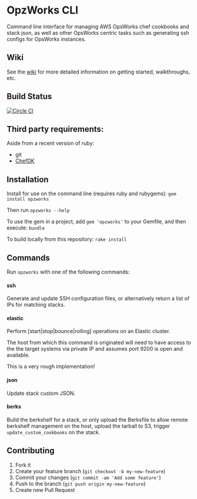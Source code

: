 # OpzWorks CLI

Command line interface for managing AWS OpsWorks chef cookbooks and stack json, as well
as other OpsWorks centric tasks such as generating ssh configs for OpsWorks instances.

## Wiki

See the [wiki](https://github.com/mapzen/opzworks/wiki) for more detailed information on getting started, walkthroughs, etc.

## Build Status

[![Circle CI](https://circleci.com/gh/mapzen/opzworks.svg?style=svg)](https://circleci.com/gh/mapzen/opzworks)

## Third party requirements:

Aside from a recent version of ruby:

* git
* [ChefDK](https://downloads.chef.io/chef-dk/)

## Installation

Install for use on the command line (requires ruby and rubygems): `gem install opzworks`

Then run `opzworks --help`

To use the gem in a project, add `gem 'opzworks'` to your Gemfile, and then execute: `bundle`

To build locally from this repository: `rake install`

## Commands

Run `opzworks` with one of the following commands:

#### ssh

Generate and update SSH configuration files, or alternatively return a list of IPs for matching stacks.

#### elastic

Perform [start|stop|bounce|rolling] operations on an Elastic cluster.

The host from which this command is originated will need to have access to the the target
systems via private IP and assumes port 9200 is open and available.

This is a very rough implementation!

#### json

Update stack custom JSON.

#### berks

Build the berkshelf for a stack, or only upload the Berksfile to allow remote berkshelf management on the host, upload the tarball to S3, trigger `update_custom_cookbooks` on the stack.

## Contributing

1. Fork it
2. Create your feature branch (`git checkout -b my-new-feature`)
3. Commit your changes (`git commit -am 'Add some feature'`)
4. Push to the branch (`git push origin my-new-feature`)
5. Create new Pull Request
